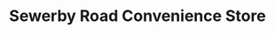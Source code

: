 ---
title: "Sewerby Road Convenience Store"
url: /bridlington/sewerby-road-convenience-store/
shop: Lebensmittel
---